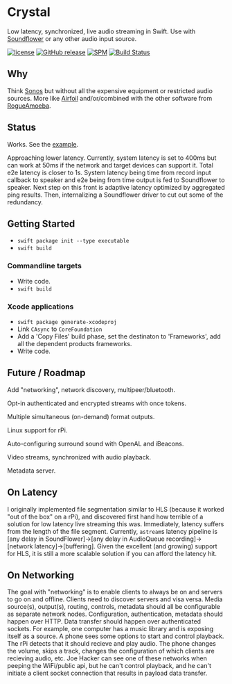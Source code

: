 # Crystal
Low latency, synchronized, live audio streaming in Swift. Use with [Soundflower](https://github.com/mattingalls/Soundflower) or any other audio input source.

[![license](https://img.shields.io/github/license/mashape/apistatus.svg)]()
[![GitHub release](https://img.shields.io/github/release/randymarsh77/crystal.svg)]()
[![SPM](https://img.shields.io/badge/SPM-compatible-brightgreen.svg)](https://github.com/apple/swift-package-manager)
[![Build Status](https://api.travis-ci.org/randymarsh77/crystal.svg?branch=master)](https://travis-ci.org/randymarsh77/crystal)

## Why
Think [Sonos](http://www.sonos.com/) but without all the expensive equipment or restricted audio sources.  More like [Airfoil](https://rogueamoeba.com/airfoil/) and/or/combined with the other software from [RogueAmoeba](https://rogueamoeba.com).

## Status

Works. See the [example](https://github.com/randymarsh77/crystal/blob/master/example.md). 

Approaching lower latency. Currently, system latency is set to 400ms but can work at 50ms if the network and target devices can support it. Total e2e latency is closer to 1s. System latency being time from record input callback to speaker and e2e being from time output is fed to Soundflower to speaker. Next step on this front is adaptive latency optimized by aggregated ping results. Then, internalizing a Soundflower driver to cut out some of the redundancy.

## Getting Started

- `swift package init --type executable`
- `swift build`

### Commandline targets

- Write code.
- `swift build`

### Xcode applications

- `swift package generate-xcodeproj`
- Link `CAsync` to `CoreFoundation`
- Add a 'Copy Files' build phase, set the destinaton to 'Frameworks', add all the dependent products frameworks.
- Write code.

## Future / Roadmap

Add "networking", network discovery, multipeer/bluetooth.

Opt-in authenticated and encrypted streams with once tokens.

Multiple simultaneous (on-demand) format outputs.

Linux support for rPi.

Auto-configuring surround sound with OpenAL and iBeacons.

Video streams, synchronized with audio playback.

Metadata server.

## On Latency
I originally implemented file segmentation similar to HLS (because it worked "out of the box" on a rPi), and discovered first hand how terrible of a solution for low latency live streaming this was. Immediately, latency suffers from the length of the file segment. Currently, `astream`s latency pipeline is [any delay in SoundFlower]->[any delay in AudioQueue recording]->[network latency]->[buffering]. Given the excellent (and growing) support for HLS, it is still a more scalable solution if you can afford the latency hit.

## On Networking
The goal with "networking" is to enable clients to always be on and servers to go on and offline. Clients need to discover servers and visa versa. Media source(s), output(s), routing, controls, metadata should all be configurable as separate network nodes.  Configuration, authentication, metadata should happen over HTTP. Data transfer should happen over authenticated sockets. For example, one computer has a music library and is exposing itself as a source. A phone sees some options to start and control playback. The rPi detects that it should recieve and play audio. The phone changes the volume, skips a track, changes the configuration of which clients are recieving audio, etc. Joe Hacker can see one of these networks when peeping the WiFi/public api, but he can't control playback, and he can't initiate a client socket connection that results in payload data transfer.
